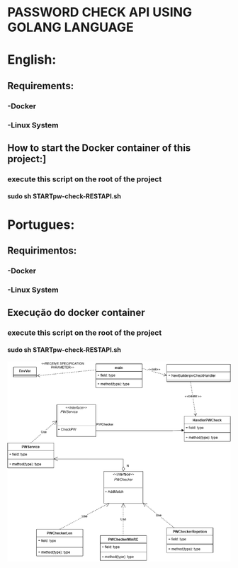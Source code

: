 # PASSWORD CHECK API USING GOLANG LANGUAGE

# English:
## Requirements:
### -Docker
### -Linux System

## How to start the Docker container of this project:]
### execute this script on the root of the project
#### sudo sh STARTpw-check-RESTAPI.sh




# Portugues:
## Requirimentos:
### -Docker
### -Linux System

## Execução do docker container
### execute this script on the root of the project
#### sudo sh STARTpw-check-RESTAPI.sh

![UML class Diagram](/readme-assets/UMCLASSDIAGRAM.png)